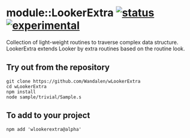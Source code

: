 
# module::LookerExtra [![status](https://github.com/Wandalen/wLookerExtra/workflows/publish/badge.svg)](https://github.com/Wandalen/wLookerExtra/actions?query=workflow%3Apublish) [![experimental](https://img.shields.io/badge/stability-experimental-orange.svg)](https://github.com/emersion/stability-badges#experimental)

Collection of light-weight routines to traverse complex data structure. LookerExtra extends Looker by extra routines based on the routine look.

## Try out from the repository
```
git clone https://github.com/Wandalen/wLookerExtra
cd wLookerExtra
npm install
node sample/trivial/Sample.s
```

## To add to your project
```
npm add 'wlookerextra@alpha'
```

























